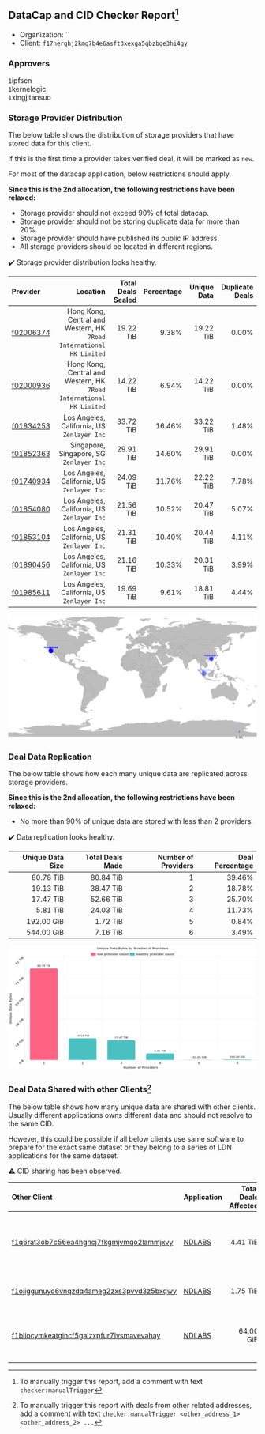 ## DataCap and CID Checker Report[^1]
 - Organization: ``
 - Client: `f17nerghj2kmg7b4e6asft3xexga5qbzbqe3hi4gy`
### Approvers
`1`ipfscn<br/>`1`kernelogic<br/>`1`xingjitansuo

### Storage Provider Distribution
The below table shows the distribution of storage providers that have stored data for this client.

If this is the first time a provider takes verified deal, it will be marked as `new`.

For most of the datacap application, below restrictions should apply.

**Since this is the 2nd allocation, the following restrictions have been relaxed:**
 - Storage provider should not exceed 90% of total datacap.
 - Storage provider should not be storing duplicate data for more than 20%.
 - Storage provider should have published its public IP address.
 - All storage providers should be located in different regions.

✔️ Storage provider distribution looks healthy.

| Provider                                              |                                                                Location | Total Deals Sealed | Percentage | Unique Data | Duplicate Deals |
| :---------------------------------------------------- | ----------------------------------------------------------------------: | -----------------: | ---------: | ----------: | --------------: |
| [f02006374](https://filfox.info/en/address/f02006374) | Hong Kong, Central and Western, HK<br/>`7Road International HK Limited` |          19.22 TiB |      9.38% |   19.22 TiB |           0.00% |
| [f02000936](https://filfox.info/en/address/f02000936) | Hong Kong, Central and Western, HK<br/>`7Road International HK Limited` |          14.22 TiB |      6.94% |   14.22 TiB |           0.00% |
| [f01834253](https://filfox.info/en/address/f01834253) |                          Los Angeles, California, US<br/>`Zenlayer Inc` |          33.72 TiB |     16.46% |   33.22 TiB |           1.48% |
| [f01852363](https://filfox.info/en/address/f01852363) |                             Singapore, Singapore, SG<br/>`Zenlayer Inc` |          29.91 TiB |     14.60% |   29.91 TiB |           0.00% |
| [f01740934](https://filfox.info/en/address/f01740934) |                          Los Angeles, California, US<br/>`Zenlayer Inc` |          24.09 TiB |     11.76% |   22.22 TiB |           7.78% |
| [f01854080](https://filfox.info/en/address/f01854080) |                          Los Angeles, California, US<br/>`Zenlayer Inc` |          21.56 TiB |     10.52% |   20.47 TiB |           5.07% |
| [f01853104](https://filfox.info/en/address/f01853104) |                          Los Angeles, California, US<br/>`Zenlayer Inc` |          21.31 TiB |     10.40% |   20.44 TiB |           4.11% |
| [f01890456](https://filfox.info/en/address/f01890456) |                          Los Angeles, California, US<br/>`Zenlayer Inc` |          21.16 TiB |     10.33% |   20.31 TiB |           3.99% |
| [f01985611](https://filfox.info/en/address/f01985611) |                          Los Angeles, California, US<br/>`Zenlayer Inc` |          19.69 TiB |      9.61% |   18.81 TiB |           4.44% |

<img src="https://raw.githubusercontent.com/data-preservation-programs/filplus-checker-assets/main/filecoin-project/filecoin-plus-large-datasets/issues/1523/1677039761108.png"/>

### Deal Data Replication
The below table shows how each many unique data are replicated across storage providers.


**Since this is the 2nd allocation, the following restrictions have been relaxed:**
- No more than 90% of unique data are stored with less than 2 providers.

✔️ Data replication looks healthy.

| Unique Data Size | Total Deals Made | Number of Providers | Deal Percentage |
| ---------------: | ---------------: | ------------------: | --------------: |
|        80.78 TiB |        80.84 TiB |                   1 |          39.46% |
|        19.13 TiB |        38.47 TiB |                   2 |          18.78% |
|        17.47 TiB |        52.66 TiB |                   3 |          25.70% |
|         5.81 TiB |        24.03 TiB |                   4 |          11.73% |
|       192.00 GiB |         1.72 TiB |                   5 |           0.84% |
|       544.00 GiB |         7.16 TiB |                   6 |           3.49% |

<img src="https://raw.githubusercontent.com/data-preservation-programs/filplus-checker-assets/main/filecoin-project/filecoin-plus-large-datasets/issues/1523/1677039762182.png"/>

### Deal Data Shared with other Clients[^3]
The below table shows how many unique data are shared with other clients.
Usually different applications owns different data and should not resolve to the same CID.

However, this could be possible if all below clients use same software to prepare for the exact same dataset or they belong to a series of LDN applications for the same dataset.

⚠️ CID sharing has been observed.

| Other Client                                                                                                          | Application                                                                            | Total Deals Affected | Unique CIDs | Approvers                                                                                                      |
| :-------------------------------------------------------------------------------------------------------------------- | :------------------------------------------------------------------------------------- | -------------------: | ----------: | :------------------------------------------------------------------------------------------------------------- |
| [f1q6rat3ob7c56ea4hghcj7fkgmjvmqo2lammjxvy](https://filfox.info/en/address/f1q6rat3ob7c56ea4hghcj7fkgmjvmqo2lammjxvy) | [NDLABS](https://github.com/filecoin-project/filecoin-plus-large-datasets/issues/1521) |             4.41 TiB |          54 | `1`1ane-1<br/>`1`cryptowhizzard<br/>`1`kernelogic<br/>`1`Tom-OriginStorage<br/>`1`xingjitansuo<br/>`1`YuanHeHK |
| [f1ojiggunuyo6vnqzdq4ameg2zxs3pvvd3z5bxqwy](https://filfox.info/en/address/f1ojiggunuyo6vnqzdq4ameg2zxs3pvvd3z5bxqwy) | [NDLABS](https://github.com/filecoin-project/filecoin-plus-large-datasets/issues/1524) |             1.75 TiB |          56 | `1`flyworker<br/>`1`ipfscn<br/>`1`kernelogic<br/>`1`xingjitansuo                                               |
| [f1bliocymkeatgincf5galzxpfur7lvsmavevahay](https://filfox.info/en/address/f1bliocymkeatgincf5galzxpfur7lvsmavevahay) | [NDLABS](https://github.com/filecoin-project/filecoin-plus-large-datasets/issues/1522) |            64.00 GiB |           2 | `1`Joss-Hua<br/>`1`kernelogic<br/>`1`Tom-OriginStorage<br/>`1`YuanHeHK<br/>`1`zizi-defil                       |

[^1]: To manually trigger this report, add a comment with text `checker:manualTrigger`

[^2]: Deals from those addresses are combined into this report as they are specified with `checker:manualTrigger`

[^3]: To manually trigger this report with deals from other related addresses, add a comment with text `checker:manualTrigger <other_address_1> <other_address_2> ...`
